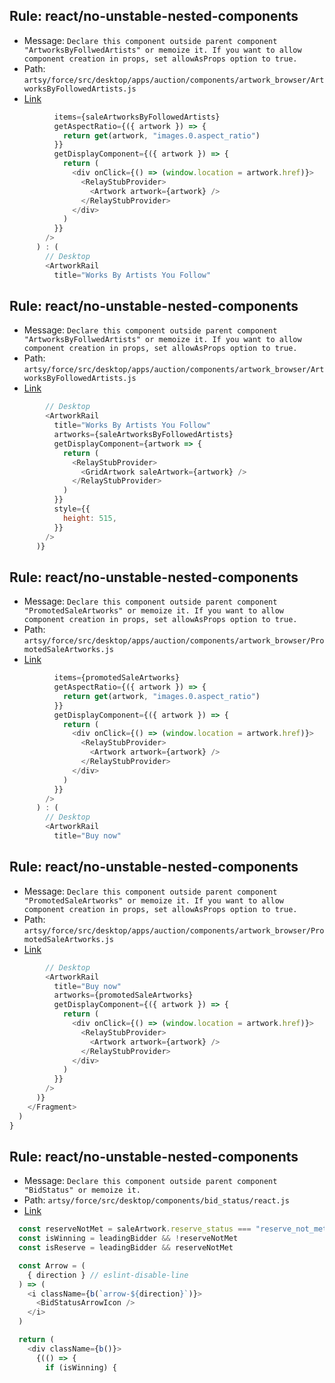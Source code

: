 ## Rule: react/no-unstable-nested-components
- Message: `Declare this component outside parent component "ArtworksByFollwedArtists" or memoize it. If you want to allow component creation in props, set allowAsProps option to true.`
- Path: `artsy/force/src/desktop/apps/auction/components/artwork_browser/ArtworksByFollowedArtists.js`
- [Link](https://github.com/artsy/force/blob/HEAD/src/desktop/apps/auction/components/artwork_browser/ArtworksByFollowedArtists.js#L31-L39)
```js
          items={saleArtworksByFollowedArtists}
          getAspectRatio={({ artwork }) => {
            return get(artwork, "images.0.aspect_ratio")
          }}
          getDisplayComponent={({ artwork }) => {
            return (
              <div onClick={() => (window.location = artwork.href)}>
                <RelayStubProvider>
                  <Artwork artwork={artwork} />
                </RelayStubProvider>
              </div>
            )
          }}
        />
      ) : (
        // Desktop
        <ArtworkRail
          title="Works By Artists You Follow"
```

## Rule: react/no-unstable-nested-components
- Message: `Declare this component outside parent component "ArtworksByFollwedArtists" or memoize it. If you want to allow component creation in props, set allowAsProps option to true.`
- Path: `artsy/force/src/desktop/apps/auction/components/artwork_browser/ArtworksByFollowedArtists.js`
- [Link](https://github.com/artsy/force/blob/HEAD/src/desktop/apps/auction/components/artwork_browser/ArtworksByFollowedArtists.js#L46-L52)
```js
        // Desktop
        <ArtworkRail
          title="Works By Artists You Follow"
          artworks={saleArtworksByFollowedArtists}
          getDisplayComponent={artwork => {
            return (
              <RelayStubProvider>
                <GridArtwork saleArtwork={artwork} />
              </RelayStubProvider>
            )
          }}
          style={{
            height: 515,
          }}
        />
      )}
```

## Rule: react/no-unstable-nested-components
- Message: `Declare this component outside parent component "PromotedSaleArtworks" or memoize it. If you want to allow component creation in props, set allowAsProps option to true.`
- Path: `artsy/force/src/desktop/apps/auction/components/artwork_browser/PromotedSaleArtworks.js`
- [Link](https://github.com/artsy/force/blob/HEAD/src/desktop/apps/auction/components/artwork_browser/PromotedSaleArtworks.js#L31-L39)
```js
          items={promotedSaleArtworks}
          getAspectRatio={({ artwork }) => {
            return get(artwork, "images.0.aspect_ratio")
          }}
          getDisplayComponent={({ artwork }) => {
            return (
              <div onClick={() => (window.location = artwork.href)}>
                <RelayStubProvider>
                  <Artwork artwork={artwork} />
                </RelayStubProvider>
              </div>
            )
          }}
        />
      ) : (
        // Desktop
        <ArtworkRail
          title="Buy now"
```

## Rule: react/no-unstable-nested-components
- Message: `Declare this component outside parent component "PromotedSaleArtworks" or memoize it. If you want to allow component creation in props, set allowAsProps option to true.`
- Path: `artsy/force/src/desktop/apps/auction/components/artwork_browser/PromotedSaleArtworks.js`
- [Link](https://github.com/artsy/force/blob/HEAD/src/desktop/apps/auction/components/artwork_browser/PromotedSaleArtworks.js#L46-L54)
```js
        // Desktop
        <ArtworkRail
          title="Buy now"
          artworks={promotedSaleArtworks}
          getDisplayComponent={({ artwork }) => {
            return (
              <div onClick={() => (window.location = artwork.href)}>
                <RelayStubProvider>
                  <Artwork artwork={artwork} />
                </RelayStubProvider>
              </div>
            )
          }}
        />
      )}
    </Fragment>
  )
}
```

## Rule: react/no-unstable-nested-components
- Message: `Declare this component outside parent component "BidStatus" or memoize it.`
- Path: `artsy/force/src/desktop/components/bid_status/react.js`
- [Link](https://github.com/artsy/force/blob/HEAD/src/desktop/components/bid_status/react.js#L20-L26)
```js
  const reserveNotMet = saleArtwork.reserve_status === "reserve_not_met"
  const isWinning = leadingBidder && !reserveNotMet
  const isReserve = leadingBidder && reserveNotMet

  const Arrow = (
    { direction } // eslint-disable-line
  ) => (
    <i className={b(`arrow-${direction}`)}>
      <BidStatusArrowIcon />
    </i>
  )

  return (
    <div className={b()}>
      {(() => {
        if (isWinning) {
```
